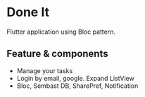# Done It

Flutter application using Bloc pattern.

## Feature & components
- Manage your tasks
- Login by email, google. Expand ListView
- Bloc, Sembast DB, SharePref, Notification
